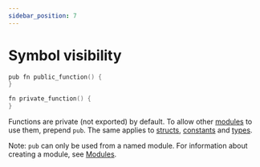 ```yaml
---
sidebar_position: 7
---
```


# Symbol visibility

```v
pub fn public_function() {
}

fn private_function() {
}
```

Functions are private (not exported) by default.
To allow other [modules](./module-imports) to use them, prepend `pub`. The same applies
to [structs](./structs), [constants](./constants) and [types](./type-declarations).

Note: `pub` can only be used from a named module.
For information about creating a module, see [Modules](./modules).

